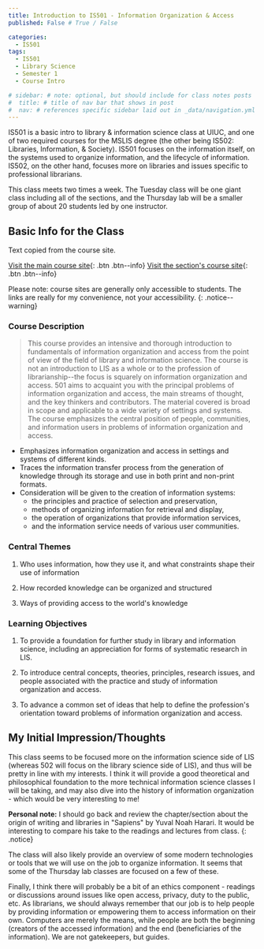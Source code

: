 ```yaml
---
title: Introduction to IS501 - Information Organization & Access
published: False # True / False

categories:
  - IS501
tags:
  - IS501
  - Library Science
  - Semester 1
  - Course Intro

# sidebar: # note: optional, but should include for class notes posts
#  title: # title of nav bar that shows in post
#  nav: # references specific sidebar laid out in _data/navigation.yml
---
```

IS501 is a basic intro to library & information science class at UIUC, and one of two required courses for the MSLIS degree (the other being IS502: Libraries, Information, & Society). IS501 focuses on the information itself, on the systems used to organize information, and the lifecycle of information. IS502, on the other hand, focuses more on libraries and issues specific to professional librarians.

This class meets two times a week. The Tuesday class will be one giant class including all of the sections, and the Thursday lab will be a smaller group of about 20 students led by one instructor.

## Basic Info for the Class

Text copied from the course site.

[Visit the main course site](#https://courses.ischool.illinois.edu/course/view.php?id=3524){: .btn .btn--info}
[Visit the section's course site](#https://courses.ischool.illinois.edu/course/view.php?id=3424){: .btn .btn--info}

Please note: course sites are generally only accessible to students. The links are really for my convenience, not your accessibility.
{: .notice--warning}

### Course Description

> This course provides an intensive and thorough introduction to fundamentals of information organization and access from the point of view of the field of library and information science. The course is not an introduction to LIS as a whole or to the profession of librarianship--the focus is squarely on information organization and access. 501 aims to acquaint you with the principal problems of information organization and access, the main streams of thought, and the key thinkers and contributors. The material covered is broad in scope and applicable to a wide variety of settings and systems. The course emphasizes the central position of people, communities, and information users in problems of information organization and access.

  * Emphasizes information organization and access in settings and systems of different kinds.
  * Traces the information transfer process from the generation of knowledge through its storage and use in both print and non-print formats.
  * Consideration will be given to the creation of information systems:
    * the principles and practice of selection and preservation,
    * methods of organizing information for retrieval and display,
    * the operation of organizations that provide information services,
    * and the information service needs of various user communities.

### Central Themes

1. Who uses information, how they use it, and what constraints shape their use of information

2. How recorded knowledge can be organized and structured 

3. Ways of providing access to the world's knowledge

### Learning Objectives

1. To provide a foundation for further study in library and information science, including an appreciation for forms of systematic research in LIS.

2. To introduce central concepts, theories, principles, research issues, and people associated with the practice and study of information organization and access.

3. To advance a common set of ideas that help to define the profession's orientation toward problems of information organization and access.

## My Initial Impression/Thoughts

This class seems to be focused more on the information science side of LIS (whereas 502 will focus on the library science side of LIS), and thus will be pretty in line with my interests. I think it will provide a good theoretical and philosophical foundation to the more technical information science classes I will be taking, and may also dive into the history of information organization - which would be very interesting to me!

**Personal note:** I should go back and review the chapter/section about the origin of writing and libraries in "Sapiens" by Yuval Noah Harari. It would be interesting to compare his take to the readings and lectures from class.
{: .notice}

The class will also likely provide an overview of some modern technologies or tools that we will use on the job to organize information. It seems that some of the Thursday lab classes are focused on a few of these.

Finally, I think there will probably be a bit of an ethics component - readings or discussions around issues like open access, privacy, duty to the public, etc. As librarians, we should always remember that our job is to help people by providing information or empowering them to access information on their own. Computers are merely the means, while people are both the beginning (creators of the accessed information) and the end (beneficiaries of the information). We are not gatekeepers, but guides.
